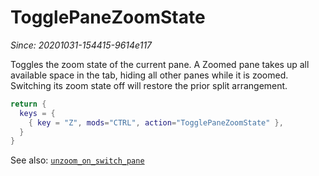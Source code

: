 # TogglePaneZoomState

*Since: 20201031-154415-9614e117*

Toggles the zoom state of the current pane.  A Zoomed pane takes up
all available space in the tab, hiding all other panes while it is zoomed.
Switching its zoom state off will restore the prior split arrangement.

```lua
return {
  keys = {
    { key = "Z", mods="CTRL", action="TogglePaneZoomState" },
  }
}
```

See also: [`unzoom_on_switch_pane`](../config/unzoom_on_switch_pane.md)
